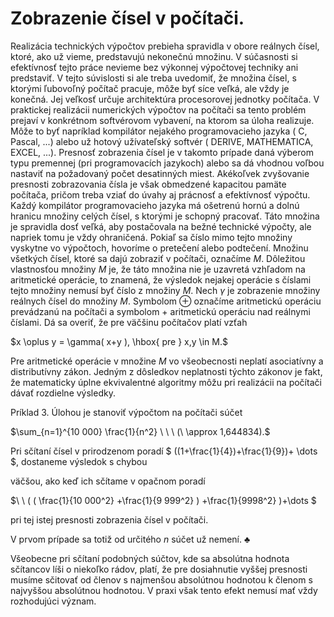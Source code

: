 
# Zobrazenie čísel v počítači.

Realizácia technických výpočtov prebieha spravidla v obore reálnych čísel, ktoré, ako už vieme, predstavujú nekonečnú množinu. V súčasnosti si efektívnosť tejto práce nevieme bez výkonnej výpočtovej techniky ani predstaviť. V tejto súvislosti si ale treba uvedomiť, že množina čísel, s ktorými ľubovoľný počítač pracuje, môže byť síce veľká, ale vždy je konečná. Jej veľkosť určuje architektúra procesorovej jednotky počítača. V praktickej realizácii numerických výpočtov na počítači sa tento problém prejaví v konkrétnom softvérovom vybavení, na ktorom sa úloha realizuje. Môže to byť napríklad kompilátor nejakého programovacieho jazyka ( C, Pascal, ...) alebo už hotový užívateľský softvér ( DERIVE, MATHEMATICA, EXCEL, ...). Presnosť zobrazenia čísel je v takomto prípade daná výberom typu premennej (pri programovacích jazykoch) alebo sa dá vhodnou voľbou nastaviť na požadovaný počet desatinných miest. Akékoľvek zvyšovanie presnosti zobrazovania čísla je však obmedzené kapacitou pamäte počítača, pričom treba vziať do úvahy aj prácnosť a efektívnosť výpočtu. Každý kompilátor programovacieho jazyka má ošetrenú hornú a dolnú hranicu množiny celých čísel, s ktorými je schopný pracovať. Táto množina je spravidla dosť veľká, aby postačovala na bežné technické výpočty, ale napriek tomu je vždy ohraničená. Pokiaľ sa číslo mimo tejto množiny vyskytne vo výpočtoch, hovoríme o pretečení alebo podtečení.
Množinu všetkých čísel, ktoré sa dajú zobraziť v počítači, označíme $M$. Dôležitou vlastnosťou množiny $M$ je, že táto množina nie je uzavretá vzhľadom na aritmetické operácie, to znamená, že výsledok nejakej operácie s číslami tejto množiny nemusí byť číslo z množiny $M$. Nech $\gamma$ je zobrazenie množiny reálnych čísel do množiny $M$. Symbolom $\oplus$ označíme aritmetickú operáciu prevádzanú na počítači a symbolom $+$ aritmetickú operáciu nad reálnymi číslami. Dá sa overiť, že pre väčšinu počítačov platí vzťah

$x \oplus y = \gamma( x+y ), \hbox{ pre } x,y \in M.$

Pre aritmetické operácie v množine $M$ vo všeobecnosti neplatí asociatívny a distributívny zákon. Jedným z dôsledkov neplatnosti týchto zákonov je fakt, že matematicky úplne ekvivalentné algoritmy môžu pri realizácii na počítači dávať rozdielne výsledky.

Príklad 3. Úlohou je stanoviť výpočtom na počítači súčet

$\sum_{n=1}^{10 000} \frac{1}{n^2} \ \ \ (\ \approx 1,644834).$

Pri sčítaní čísel v prirodzenom poradí $ ((1+\frac{1}{4})+\frac{1}{9})+ \dots $, dostaneme výsledok s chybou

väčšou, ako keď ich sčítame v opačnom poradí

$\ \ ( ( \frac{1}{10 000^2} +\frac{1}{9 999^2} ) +\frac{1}{9998^2} )+\dots $

pri tej istej presnosti zobrazenia čísel v počítači.

V prvom prípade sa totiž od určitého $n$ súčet už nemení. $\clubsuit$

Všeobecne pri sčítaní podobných súčtov, kde sa absolútna hodnota sčítancov líši o niekoľko rádov, platí, že pre dosiahnutie vyššej presnosti musíme sčitovať od členov s najmenšou absolútnou hodnotou k členom s najvyššou absolútnou hodnotou. V praxi však tento efekt nemusí mať vždy rozhodujúci význam.
